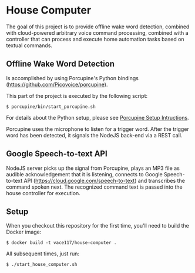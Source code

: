 # House Computer
The goal of this project is to provide offline wake word detection, combined with cloud-powered arbitrary voice command processing, combined with a controller that can process and execute home automation tasks based on textual commands.

## Offline Wake Word Detection
Is accomplished by using Porcupine's Python bindings (https://github.com/Picovoice/porcupine). 

This part of the project is executed by the following script:
```
$ porcupine/bin/start_porcupine.sh
```

For details about the Python setup, please see [Porcupine Setup Intructions](porcupine/README.md).

Porcupine uses the microphone to listen for a trigger word. After the trigger word has been detected, it signals the NodeJS back-end via a REST call.

## Google Speech-to-text API
NodeJS server picks up the signal from Porcupine, plays an MP3 file as audible acknowledgement that it is listening, connects to Google Speech-to-text API (https://cloud.google.com/speech-to-text) and transcribes the command spoken next. The recognized command text is passed into the house controller for execution.

## Setup
When you checkout this repository for the first time, you'll need to build the Docker image:

```
$ docker build -t vace117/house-computer .
```

All subsequent times, just run:
```
$ ./start_house_computer.sh
```